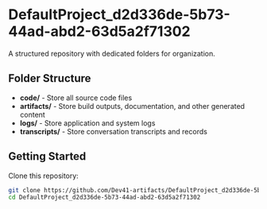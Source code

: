 # DefaultProject_d2d336de-5b73-44ad-abd2-63d5a2f71302
A structured repository with dedicated folders for organization.

## Folder Structure

- **code/** - Store all source code files
- **artifacts/** - Store build outputs, documentation, and other generated content
- **logs/** - Store application and system logs
- **transcripts/** - Store conversation transcripts and records

## Getting Started

Clone this repository:
```bash
git clone https://github.com/Dev41-artifacts/DefaultProject_d2d336de-5b73-44ad-abd2-63d5a2f71302
cd DefaultProject_d2d336de-5b73-44ad-abd2-63d5a2f71302
```
